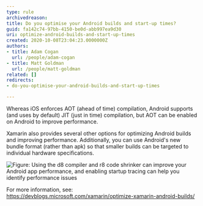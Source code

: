 ```yaml
---
type: rule
archivedreason: 
title: Do you optimise your Android builds and start-up times?
guid: fa142c74-97bb-4150-be0d-abb997ea9d30
uri: optimize-android-builds-and-start-up-times
created: 2020-10-08T23:04:23.0000000Z
authors:
- title: Adam Cogan
  url: /people/adam-cogan
- title: Matt Goldman
  url: /people/matt-goldman
related: []
redirects:
- do-you-optimise-your-android-builds-and-start-up-times

---
```


Whereas iOS enforces AOT (ahead of time) compilation, Android supports (and uses by default) JIT (just in time) compilation, but AOT can be enabled on Android to improve performance.

<!--endintro-->

Xamarin also provides several other options for optimizing Android builds and improving performance. Additionally, you can use Android's new bundle format (rather than apk) so that smaller builds can be targeted to individual hardware specifications.

![Figure: Using the d8 compiler and r8 code shrinker can improve your Android app performance, and enabling startup tracing can help you identify performance issues](android-startup.png)  

For more information, see: https://devblogs.microsoft.com/xamarin/optimize-xamarin-android-builds/
